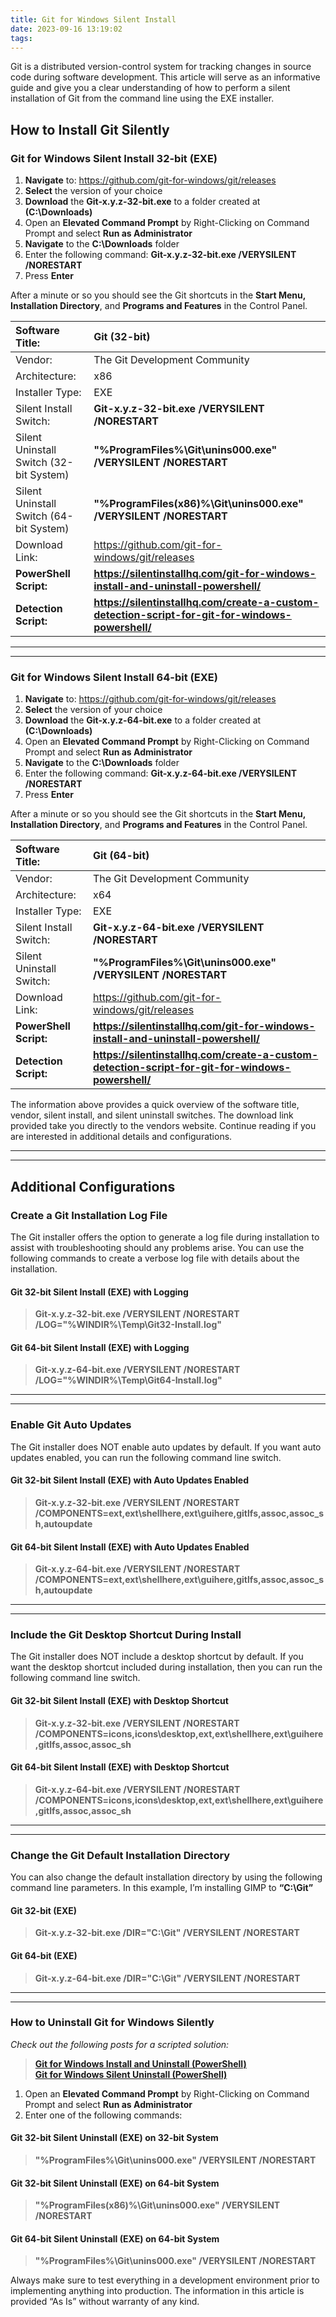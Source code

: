 ```yaml
---
title: Git for Windows Silent Install
date: 2023-09-16 13:19:02
tags:
---
```


Git is a distributed version-control system for tracking changes in source code during software development. This article will serve as an informative guide and give you a clear understanding of how to perform a silent installation of Git from the command line using the EXE installer.

## How to Install Git Silently

### Git for Windows Silent Install 32-bit (EXE)

1. **Navigate** to: https://github.com/git-for-windows/git/releases
2. **Select** the version of your choice
3. **Download** the **Git-x.y.z-32-bit.exe** to a folder created at **(C:\Downloads)**
4. Open an **Elevated Command Prompt** by Right-Clicking on Command Prompt and select **Run as Administrator**
5. **Navigate** to the **C:\Downloads** folder
6. Enter the following command: **Git-x.y.z-32-bit.exe /VERYSILENT /NORESTART**
7. Press **Enter**

After a minute or so you should see the Git shortcuts in the **Start Menu, Installation Directory**, and **Programs and Features** in the Control Panel.

| Software Title:                         | Git (32-bit)                                                                                     |
| :-------------------------------------- | :----------------------------------------------------------------------------------------------- |
| Vendor:                                 | The Git Development Community                                                                    |
| Architecture:                           | x86                                                                                              |
| Installer Type:                         | EXE                                                                                              |
| Silent Install Switch:                  | **Git-x.y.z-32-bit.exe /VERYSILENT /NORESTART**                                                  |
| Silent Uninstall Switch (32-bit System) | **"%ProgramFiles%\Git\unins000.exe" /VERYSILENT /NORESTART**                                     |
| Silent Uninstall Switch (64-bit System) | **"%ProgramFiles(x86)%\Git\unins000.exe" /VERYSILENT /NORESTART**                                |
| Download Link:                          | https://github.com/git-for-windows/git/releases                                                  |
| **PowerShell Script:**                  | **https://silentinstallhq.com/git-for-windows-install-and-uninstall-powershell/**                |
| **Detection Script:**                   | **https://silentinstallhq.com/create-a-custom-detection-script-for-git-for-windows-powershell/** |

---

---

### Git for Windows Silent Install 64-bit (EXE)

1. **Navigate** to: https://github.com/git-for-windows/git/releases
2. **Select** the version of your choice
3. **Download** the **Git-x.y.z-64-bit.exe** to a folder created at **(C:\Downloads)**
4. Open an **Elevated Command Prompt** by Right-Clicking on Command Prompt and select **Run as Administrator**
5. **Navigate** to the **C:\Downloads** folder
6. Enter the following command: **Git-x.y.z-64-bit.exe /VERYSILENT /NORESTART**
7. Press **Enter**

After a minute or so you should see the Git shortcuts in the **Start Menu, Installation Directory**, and **Programs and Features** in the Control Panel.

| Software Title:          | Git (64-bit)                                                                                     |
| :-------------------------------------- | :----------------------------------------------------------------------------------------------- |
| Vendor:                  | The Git Development Community                                                                    |
| Architecture:            | x64                                                                                              |
| Installer Type:          | EXE                                                                                              |
| Silent Install Switch:   | **Git-x.y.z-64-bit.exe /VERYSILENT /NORESTART**                                                  |
| Silent Uninstall Switch: | **"%ProgramFiles%\Git\unins000.exe" /VERYSILENT /NORESTART**                                     |
| Download Link:           | https://github.com/git-for-windows/git/releases                                                  |
| **PowerShell Script:**   | **https://silentinstallhq.com/git-for-windows-install-and-uninstall-powershell/**                |
| **Detection Script:**    | **https://silentinstallhq.com/create-a-custom-detection-script-for-git-for-windows-powershell/** |

The information above provides a quick overview of the software title, vendor, silent install, and silent uninstall switches. The download link provided take you directly to the vendors website. Continue reading if you are interested in additional details and configurations.

---

---

## Additional Configurations

### Create a Git Installation Log File

The Git installer offers the option to generate a log file during installation to assist with troubleshooting should any problems arise. You can use the following commands to create a verbose log file with details about the installation.

#### Git 32-bit Silent Install (EXE) with Logging

> **Git-x.y.z-32-bit.exe /VERYSILENT /NORESTART /LOG="%WINDIR%\Temp\Git32-Install.log"**

#### Git 64-bit Silent Install (EXE) with Logging

> **Git-x.y.z-64-bit.exe /VERYSILENT /NORESTART /LOG="%WINDIR%\Temp\Git64-Install.log"**

---

---

### Enable Git Auto Updates

The Git installer does NOT enable auto updates by default. If you want auto updates enabled, you can run the following command line switch.

#### Git 32-bit Silent Install (EXE) with Auto Updates Enabled

> **Git-x.y.z-32-bit.exe /VERYSILENT /NORESTART /COMPONENTS=ext,ext\shellhere,ext\guihere,gitlfs,assoc,assoc_sh,autoupdate**

#### Git 64-bit Silent Install (EXE) with Auto Updates Enabled

> **Git-x.y.z-64-bit.exe /VERYSILENT /NORESTART /COMPONENTS=ext,ext\shellhere,ext\guihere,gitlfs,assoc,assoc_sh,autoupdate**

---

---

### Include the Git Desktop Shortcut During Install

The Git installer does NOT include a desktop shortcut by default. If you want the desktop shortcut included during installation, then you can run the following command line switch.

#### Git 32-bit Silent Install (EXE) with Desktop Shortcut

> **Git-x.y.z-32-bit.exe /VERYSILENT /NORESTART /COMPONENTS=icons,icons\desktop,ext,ext\shellhere,ext\guihere,gitlfs,assoc,assoc_sh**

#### Git 64-bit Silent Install (EXE) with Desktop Shortcut

> **Git-x.y.z-64-bit.exe /VERYSILENT /NORESTART /COMPONENTS=icons,icons\desktop,ext,ext\shellhere,ext\guihere,gitlfs,assoc,assoc_sh**

---

---

### Change the Git Default Installation Directory

You can also change the default installation directory by using the following command line parameters. In this example, I’m installing GIMP to **“C:\Git”**

#### Git 32-bit (EXE)

> **Git-x.y.z-32-bit.exe /DIR="C:\Git" /VERYSILENT /NORESTART**

#### Git 64-bit (EXE)

> **Git-x.y.z-64-bit.exe /DIR="C:\Git" /VERYSILENT /NORESTART**

---

---

### How to Uninstall Git for Windows Silently

*Check out the following posts for a scripted solution:*

> **[Git for Windows Install and Uninstall (PowerShell)](https://silentinstallhq.com/git-for-windows-install-and-uninstall-powershell/)**<br/> **[Git for Windows Silent Uninstall (PowerShell)](https://silentinstallhq.com/git-for-windows-silent-uninstall-powershell/)**

1. Open an **Elevated Command Prompt** by Right-Clicking on Command Prompt and select **Run as Administrator**
2. Enter one of the following commands:

#### Git 32-bit Silent Uninstall (EXE) on 32-bit System

> **"%ProgramFiles%\Git\unins000.exe" /VERYSILENT /NORESTART**

#### Git 32-bit Silent Uninstall (EXE) on 64-bit System

> **"%ProgramFiles(x86)%\Git\unins000.exe" /VERYSILENT /NORESTART**

#### Git 64-bit Silent Uninstall (EXE) on 64-bit System

> **"%ProgramFiles%\Git\unins000.exe" /VERYSILENT /NORESTART**

Always make sure to test everything in a development environment prior to implementing anything into production. The information in this article is provided “As Is” without warranty of any kind.
